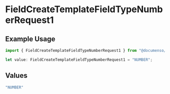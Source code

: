 # FieldCreateTemplateFieldTypeNumberRequest1

## Example Usage

```typescript
import { FieldCreateTemplateFieldTypeNumberRequest1 } from "@documenso/sdk-typescript/models/operations";

let value: FieldCreateTemplateFieldTypeNumberRequest1 = "NUMBER";
```

## Values

```typescript
"NUMBER"
```